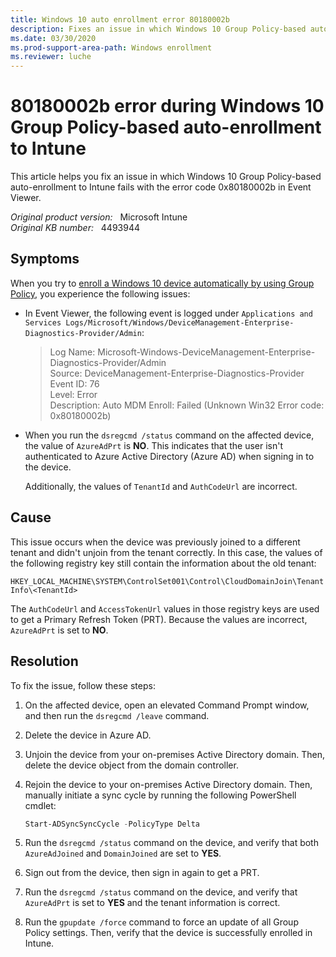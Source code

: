 ```yaml
---
title: Windows 10 auto enrollment error 80180002b
description: Fixes an issue in which Windows 10 Group Policy-based auto-enrollment to Intune fails with the error code 0x80180002b in Event Viewer.
ms.date: 03/30/2020
ms.prod-support-area-path: Windows enrollment
ms.reviewer: luche
---
```

# 80180002b error during Windows 10 Group Policy-based auto-enrollment to Intune

This article helps you fix an issue in which Windows 10 Group Policy-based auto-enrollment to Intune fails with the error code 0x80180002b in Event Viewer.

_Original product version:_ &nbsp; Microsoft Intune  
_Original KB number:_ &nbsp; 4493944

## Symptoms

When you try to [enroll a Windows 10 device automatically by using Group Policy](/windows/client-management/mdm/enroll-a-windows-10-device-automatically-using-group-policy), you experience the following issues:

- In Event Viewer, the following event is logged under `Applications and Services Logs/Microsoft/Windows/DeviceManagement-Enterprise-Diagnostics-Provider/Admin`:

  > Log Name: Microsoft-Windows-DeviceManagement-Enterprise-Diagnostics-Provider/Admin  
  > Source: DeviceManagement-Enterprise-Diagnostics-Provider  
  > Event ID: 76  
  > Level: Error  
  > Description: Auto MDM Enroll: Failed (Unknown Win32 Error code: 0x80180002b)  

- When you run the `dsregcmd /status` command on the affected device, the value of `AzureAdPrt` is **NO**. This indicates that the user isn't authenticated to Azure Active Directory (Azure AD) when signing in to the device.

  Additionally, the values of `TenantId` and `AuthCodeUrl` are incorrect.

## Cause

This issue occurs when the device was previously joined to a different tenant and didn't unjoin from the tenant correctly. In this case, the values of the following registry key still contain the information about the old tenant:

`HKEY_LOCAL_MACHINE\SYSTEM\ControlSet001\Control\CloudDomainJoin\TenantInfo\<TenantId>`

The `AuthCodeUrl` and `AccessTokenUrl` values in those registry keys are used to get a Primary Refresh Token (PRT). Because the values are incorrect, `AzureAdPrt` is set to **NO**.

## Resolution

To fix the issue, follow these steps:

1. On the affected device, open an elevated Command Prompt window, and then run the `dsregcmd /leave` command.
2. Delete the device in Azure AD.
3. Unjoin the device from your on-premises Active Directory domain. Then, delete the device object from the domain controller.
4. Rejoin the device to your on-premises Active Directory domain. Then, manually initiate a sync cycle by running the following PowerShell cmdlet:

   ```PowerShell
   Start-ADSyncSyncCycle -PolicyType Delta
   ```

5. Run the `dsregcmd /status` command on the device, and verify that both `AzureAdJoined` and `DomainJoined` are set to **YES**.
6. Sign out from the device, then sign in again to get a PRT.
7. Run the `dsregcmd /status` command on the device, and verify that `AzureAdPrt` is set to **YES** and the tenant information is correct.
8. Run the `gpupdate /force` command to force an update of all Group Policy settings. Then, verify that the device is successfully enrolled in Intune.

